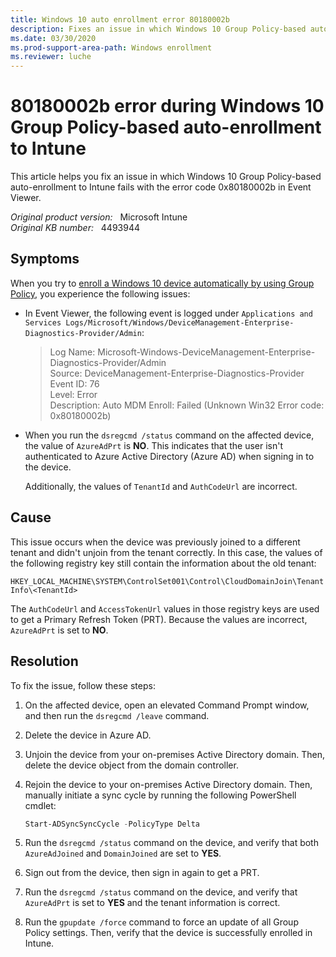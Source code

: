 ```yaml
---
title: Windows 10 auto enrollment error 80180002b
description: Fixes an issue in which Windows 10 Group Policy-based auto-enrollment to Intune fails with the error code 0x80180002b in Event Viewer.
ms.date: 03/30/2020
ms.prod-support-area-path: Windows enrollment
ms.reviewer: luche
---
```

# 80180002b error during Windows 10 Group Policy-based auto-enrollment to Intune

This article helps you fix an issue in which Windows 10 Group Policy-based auto-enrollment to Intune fails with the error code 0x80180002b in Event Viewer.

_Original product version:_ &nbsp; Microsoft Intune  
_Original KB number:_ &nbsp; 4493944

## Symptoms

When you try to [enroll a Windows 10 device automatically by using Group Policy](/windows/client-management/mdm/enroll-a-windows-10-device-automatically-using-group-policy), you experience the following issues:

- In Event Viewer, the following event is logged under `Applications and Services Logs/Microsoft/Windows/DeviceManagement-Enterprise-Diagnostics-Provider/Admin`:

  > Log Name: Microsoft-Windows-DeviceManagement-Enterprise-Diagnostics-Provider/Admin  
  > Source: DeviceManagement-Enterprise-Diagnostics-Provider  
  > Event ID: 76  
  > Level: Error  
  > Description: Auto MDM Enroll: Failed (Unknown Win32 Error code: 0x80180002b)  

- When you run the `dsregcmd /status` command on the affected device, the value of `AzureAdPrt` is **NO**. This indicates that the user isn't authenticated to Azure Active Directory (Azure AD) when signing in to the device.

  Additionally, the values of `TenantId` and `AuthCodeUrl` are incorrect.

## Cause

This issue occurs when the device was previously joined to a different tenant and didn't unjoin from the tenant correctly. In this case, the values of the following registry key still contain the information about the old tenant:

`HKEY_LOCAL_MACHINE\SYSTEM\ControlSet001\Control\CloudDomainJoin\TenantInfo\<TenantId>`

The `AuthCodeUrl` and `AccessTokenUrl` values in those registry keys are used to get a Primary Refresh Token (PRT). Because the values are incorrect, `AzureAdPrt` is set to **NO**.

## Resolution

To fix the issue, follow these steps:

1. On the affected device, open an elevated Command Prompt window, and then run the `dsregcmd /leave` command.
2. Delete the device in Azure AD.
3. Unjoin the device from your on-premises Active Directory domain. Then, delete the device object from the domain controller.
4. Rejoin the device to your on-premises Active Directory domain. Then, manually initiate a sync cycle by running the following PowerShell cmdlet:

   ```PowerShell
   Start-ADSyncSyncCycle -PolicyType Delta
   ```

5. Run the `dsregcmd /status` command on the device, and verify that both `AzureAdJoined` and `DomainJoined` are set to **YES**.
6. Sign out from the device, then sign in again to get a PRT.
7. Run the `dsregcmd /status` command on the device, and verify that `AzureAdPrt` is set to **YES** and the tenant information is correct.
8. Run the `gpupdate /force` command to force an update of all Group Policy settings. Then, verify that the device is successfully enrolled in Intune.

